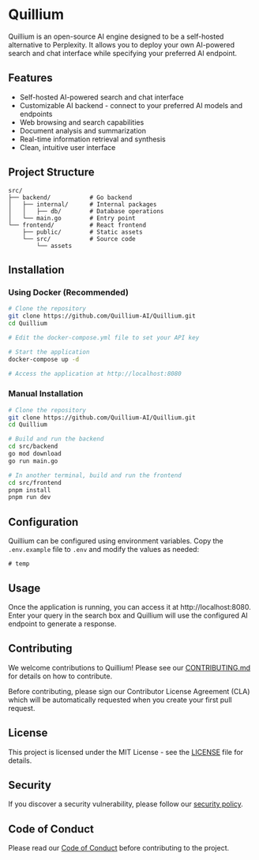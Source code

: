 # Quillium

Quillium is an open-source AI engine designed to be a self-hosted alternative to Perplexity. It allows you to deploy your own AI-powered search and chat interface while specifying your preferred AI endpoint.

## Features

- Self-hosted AI-powered search and chat interface
- Customizable AI backend - connect to your preferred AI models and endpoints
- Web browsing and search capabilities
- Document analysis and summarization
- Real-time information retrieval and synthesis
- Clean, intuitive user interface

## Project Structure

```
src/
├── backend/           # Go backend
│   ├── internal/      # Internal packages
│   │   ├── db/        # Database operations
│   └── main.go        # Entry point
└── frontend/          # React frontend
    ├── public/        # Static assets
    └── src/           # Source code
        └── assets
```

## Installation

### Using Docker (Recommended)

```bash
# Clone the repository
git clone https://github.com/Quillium-AI/Quillium.git
cd Quillium

# Edit the docker-compose.yml file to set your API key

# Start the application
docker-compose up -d

# Access the application at http://localhost:8080
```

### Manual Installation

```bash
# Clone the repository
git clone https://github.com/Quillium-AI/Quillium.git
cd Quillium

# Build and run the backend
cd src/backend
go mod download
go run main.go

# In another terminal, build and run the frontend
cd src/frontend
pnpm install
pnpm run dev
```

## Configuration

Quillium can be configured using environment variables. Copy the `.env.example` file to `.env` and modify the values as needed:

```
# temp
```

## Usage

Once the application is running, you can access it at http://localhost:8080. Enter your query in the search box and Quillium will use the configured AI endpoint to generate a response.

## Contributing

We welcome contributions to Quillium! Please see our [CONTRIBUTING.md](CONTRIBUTING.md) for details on how to contribute.

Before contributing, please sign our Contributor License Agreement (CLA) which will be automatically requested when you create your first pull request.

## License

This project is licensed under the MIT License - see the [LICENSE](LICENSE) file for details.

## Security

If you discover a security vulnerability, please follow our [security policy](SECURITY.md).

## Code of Conduct

Please read our [Code of Conduct](CODE_OF_CONDUCT.md) before contributing to the project.
